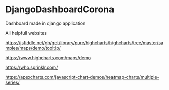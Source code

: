 # DjangoDashboardCorona
Dashboard made in django application


All helpfull websites

https://jsfiddle.net/gh/get/library/pure/highcharts/highcharts/tree/master/samples/maps/demo/tooltip/

https://www.highcharts.com/maps/demo

https://who.sprinklr.com/

https://apexcharts.com/javascript-chart-demos/heatmap-charts/multiple-series/
